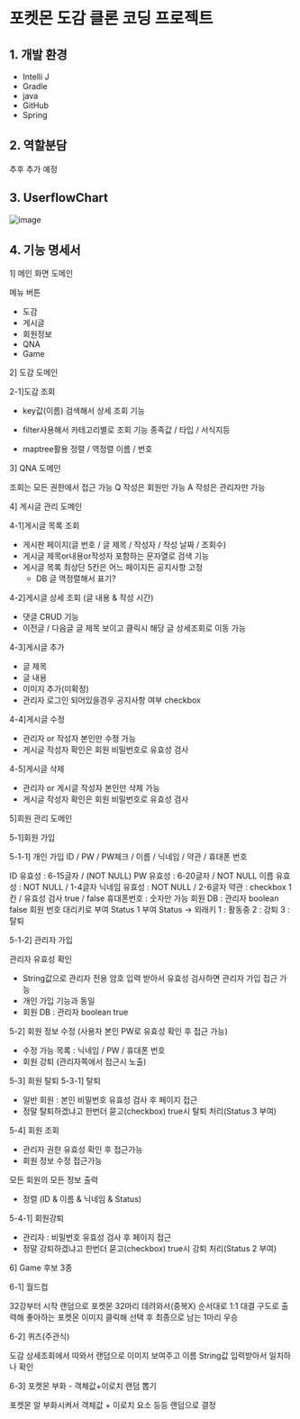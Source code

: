 <h1>포켓몬 도감 클론 코딩 프로젝트</h1>

<h2>1. 개발 환경</h2>

- Intelli J
- Gradle
- java
- GitHub
- Spring

<h2>2. 역할분담</h2>

추후 추가 예정

<h2>3. UserflowChart</h2>

![image](https://github.com/user-attachments/assets/beb11a8e-b088-4af7-97ee-8bdb94d3e12e)


<h2>4. 기능 명세서</h2>

1] 메인 화면 도메인

메뉴 버튼
- 도감
- 게시글
- 회원정보
- QNA
- Game

2] 도감 도메인

2-1]도감 조회
- key값(이름) 검색해서 상세 조회 기능

- filter사용해서 카테고리별로 조회 기능
종족값 / 타입 / 서식지등

- maptree활용 정렬 / 역정렬
이름 / 번호

3] QNA 도메인

조회는 모든 권한에서 접근 가능
Q 작성은 회원만 가능
A 작성은 관리자만 가능

4] 게시글 관리 도메인

4-1]게시글 목록 조회
- 게시판 페이지(글 번호 / 글 제목 / 작성자 / 작성 날짜 / 조회수)
- 게시글 제목or내용or작성자 포함하는 문자열로 검색 기능
- 게시글 목록 최상단 5칸은 어느 페이지든 공지사항 고정
	- DB 글 역정렬해서 표기?

4-2]게시글 상세 조회 (글 내용 & 작성 시간)
- 댓글 CRUD 기능
- 이전글 / 다음글 글 제목 보이고 클릭시 해당 글 상세조회로 이동 가능

4-3]게시글 추가
- 글 제목
- 글 내용
- 이미지 추가(미확정)
- 관리자 로그인 되어있을경우 공지사항 여부 checkbox

4-4]게시글 수정
- 관리자 or 작성자 본인만 수정 가능
- 게시글 작성자 확인은 회원 비밀번호로 유효성 검사

4-5]게시글 삭제
- 관리자 or 게시글 작성자 본인만 삭제 가능
- 게시글 작성자 확인은 회원 비밀번호로 유효성 검사


5]회원 관리 도메인

5-1]회원 가입

5-1-1] 개인 가입
ID / PW / PW체크 / 이름 / 닉네임 / 약관 / 휴대폰 번호

ID 유효성 : 6-15글자 / (NOT NULL)
PW 유효성 : 6-20글자 / NOT NULL
이름 유효성 : NOT NULL / 1-4글자
닉네임 유효성 : NOT NULL / 2-6글자
약관 : checkbox 1칸 / 유효성 검사 true / false
휴대폰번호 : 숫자만 가능
회원 DB : 관리자 boolean false
회원 번호 대리키로 부여
Status 1 부여
Status -> 외래키
1 : 활동중
2 : 강퇴
3 : 탈퇴

5-1-2] 관리자 가입

관리자 유효성 확인
- String값으로 관리자 전용 암호 입력 받아서 유효성 검사하면 관리자 가입 접근 가능
- 개인 가입 기능과 동일
- 회원 DB : 관리자 boolean true

5-2] 회원 정보 수정 (사용자 본인 PW로 유효성 확인 후 접근 가능)
- 수정 가능 목록 : 닉네임 / PW / 휴대폰 번호
- 회원 강퇴 (관리자쪽에서 접근시 노출)

5-3] 회원 탈퇴
5-3-1] 탈퇴
- 일반 회원 : 본인 비밀번호 유효성 검사 후 페이지 접근
- 정말 탈퇴하겠냐고 한번더 묻고(checkbox) true시
탈퇴 처리(Status 3 부여)
	
5-4] 회원 조회
- 관리자 권한 유효성 확인 후 접근가능
- 회원 정보 수정 접근가능

모든 회원의 모든 정보 출력
- 정렬 (ID & 이름 & 닉네임 & Status)

5-4-1] 회원강퇴
- 관리자 : 비밀번호 유효성 검사 후 페이지 접근
- 정말 강퇴하겠냐고 한번더 묻고(checkbox) true시
강퇴 처리(Status 2 부여)



6] Game 후보 3종

6-1] 월드컵

32강부터 시작 랜덤으로 포켓몬 32마리 데려와서(중복X) 순서대로 1:1 대결 구도로 출력해 좋아하는 포켓몬 이미지 클릭해 선택 후 최종으로 남는 1마리 우승

6-2] 퀴즈(주관식)

도감 상세조회에서 따와서 랜덤으로 이미지 보여주고 이름 String값 입력받아서 일치하나 확인

6-3] 포켓몬 부화 - 객체값+이로치 랜덤 뽑기

포켓몬 알 부화시켜서 객체값 + 이로치 요소 등등 랜덤으로 결정
